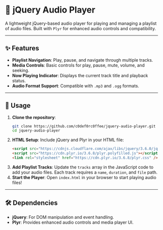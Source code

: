 # 🎵 jQuery Audio Player

A lightweight jQuery-based audio player for playing and managing a playlist of audio files. Built with `Plyr` for enhanced audio controls and compatibility.

---

## ✨ Features

- **Playlist Navigation**: Play, pause, and navigate through multiple tracks.
- **Media Controls**: Basic controls for play, pause, mute, volume, and seeking.
- **Now Playing Indicator**: Displays the current track title and playback status.
- **Audio Format Support**: Compatible with `.mp3` and `.ogg` formats.

---

## 🚀 Usage

1. **Clone the repository**:
   ```bash
   git clone https://github.com/c0def0rc0ffee/jquery-audio-player.git
   cd jquery-audio-player
2. **HTML Setup**:
   Include jQuery and Plyr in your HTML file:
   ```html
   <script src="https://cdnjs.cloudflare.com/ajax/libs/jquery/3.6.0/jquery.min.js"></script>
   <script src="https://cdn.plyr.io/3.6.8/plyr.polyfilled.js"></script>
   <link rel="stylesheet" href="https://cdn.plyr.io/3.6.8/plyr.css" />
3. **Add Playlist Tracks**:
   Update the `tracks` array in the JavaScript code to add your audio files. Each track requires a `name`, `duration`, and `file` path.
4. **Start the Player**:
   Open `index.html` in your browser to start playing audio files!
---

## 🛠 Dependencies

- **jQuery**: For DOM manipulation and event handling.
- **Plyr**: Provides enhanced audio controls and media player UI.
